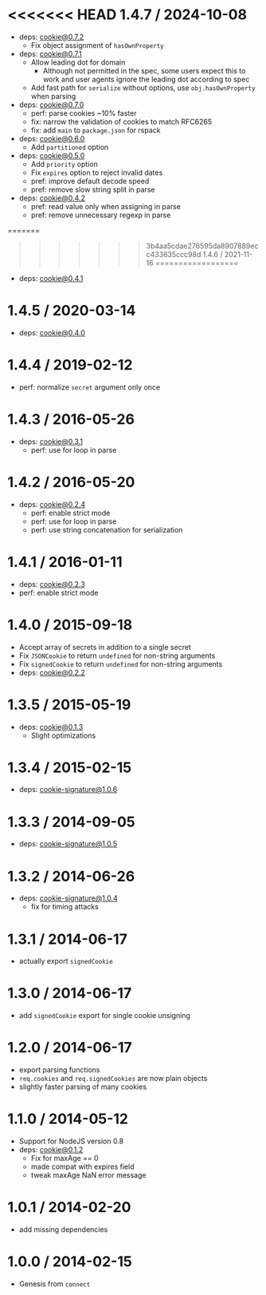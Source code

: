 <<<<<<< HEAD
1.4.7 / 2024-10-08
==========

  * deps: cookie@0.7.2
    - Fix object assignment of `hasOwnProperty`
  * deps: cookie@0.7.1
    - Allow leading dot for domain
      - Although not permitted in the spec, some users expect this to work and user agents ignore the leading dot according to spec
    - Add fast path for `serialize` without options, use `obj.hasOwnProperty` when parsing
  * deps: cookie@0.7.0
    - perf: parse cookies ~10% faster
    - fix: narrow the validation of cookies to match RFC6265
    - fix: add `main` to `package.json` for rspack
  * deps: cookie@0.6.0
    - Add `partitioned` option
  * deps: cookie@0.5.0
    - Add `priority` option
    - Fix `expires` option to reject invalid dates
    - pref: improve default decode speed
    - pref: remove slow string split in parse
  * deps: cookie@0.4.2
    - pref: read value only when assigning in parse
    - pref: remove unnecessary regexp in parse

=======
>>>>>>> 3b4aa5cdae276595da8907889ecc433635ccc98d
1.4.6 / 2021-11-16
==================

  * deps: cookie@0.4.1

1.4.5 / 2020-03-14
==================

  * deps: cookie@0.4.0

1.4.4 / 2019-02-12
==================

  * perf: normalize `secret` argument only once

1.4.3 / 2016-05-26
==================

  * deps: cookie@0.3.1
    - perf: use for loop in parse

1.4.2 / 2016-05-20
==================

  * deps: cookie@0.2.4
    - perf: enable strict mode
    - perf: use for loop in parse
    - perf: use string concatenation for serialization

1.4.1 / 2016-01-11
==================

  * deps: cookie@0.2.3
  * perf: enable strict mode

1.4.0 / 2015-09-18
==================

  * Accept array of secrets in addition to a single secret
  * Fix `JSONCookie` to return `undefined` for non-string arguments
  * Fix `signedCookie` to return `undefined` for non-string arguments
  * deps: cookie@0.2.2

1.3.5 / 2015-05-19
==================

  * deps: cookie@0.1.3
    - Slight optimizations

1.3.4 / 2015-02-15
==================

  * deps: cookie-signature@1.0.6

1.3.3 / 2014-09-05
==================

  * deps: cookie-signature@1.0.5

1.3.2 / 2014-06-26
==================

  * deps: cookie-signature@1.0.4
    - fix for timing attacks

1.3.1 / 2014-06-17
==================

  * actually export `signedCookie`

1.3.0 / 2014-06-17
==================

  * add `signedCookie` export for single cookie unsigning

1.2.0 / 2014-06-17
==================

  * export parsing functions
  * `req.cookies` and `req.signedCookies` are now plain objects
  * slightly faster parsing of many cookies

1.1.0 / 2014-05-12
==================

  * Support for NodeJS version 0.8
  * deps: cookie@0.1.2
    - Fix for maxAge == 0
    - made compat with expires field
    - tweak maxAge NaN error message

1.0.1 / 2014-02-20
==================

  * add missing dependencies

1.0.0 / 2014-02-15
==================

  * Genesis from `connect`
